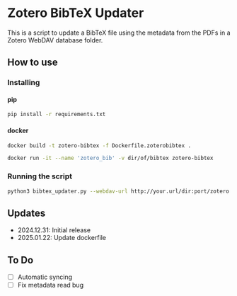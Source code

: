 # Zotero BibTeX Updater

This is a script to update a BibTeX file using the metadata from the PDFs in a Zotero WebDAV database folder.

## How to use
### Installing
#### pip
```bash
pip install -r requirements.txt
```
#### docker
```bash
docker build -t zotero-bibtex -f Dockerfile.zoterobibtex .
```
```bash
docker run -it --name 'zotero_bib' -v dir/of/bibtex zotero-bibtex
```

### Running the script
```bash
python3 bibtex_updater.py --webdav-url http://your.url/dir:port/zotero --username user_name --password password --bibtex-path path_of_bibtex.bib
```

## Updates
- 2024.12.31: Initial release
- 2025.01.22: Update dockerfile

## To Do
- [ ] Automatic syncing
- [ ] Fix metadata read bug
